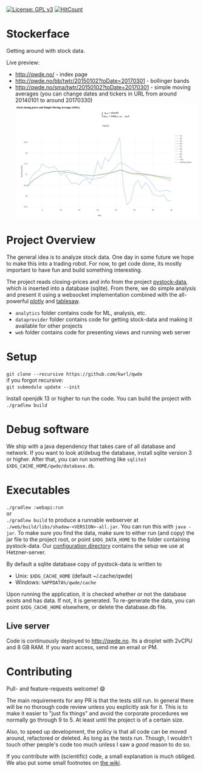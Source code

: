 [![License: GPL v3](https://img.shields.io/badge/License-GPLv3-blue.svg)](https://www.gnu.org/licenses/gpl-3.0) [![HitCount](http://hits.dwyl.io/kwrl/qwde.svg)](http://hits.dwyl.io/kwrl/qwde) 
# Stockerface
Getting around with stock data.

Live preview: 
* http://qwde.no/ - index page
* http://qwde.no/bb/twtr/20150102?toDate=20170301 - bollinger bands
* http://qwde.no/sma/twtr/20150102?toDate=20170301 - simple moving averages (you can change dates and tickers in URL from around 20140101 to around 20170330)  
[![sma](./doc/images/simplemovingaverages.png)](http://qwde.no:8080/sma/twtr/20150102?toDate=20170301)

# Project Overview
The general idea is to analyze stock data. One day in some future we hope to make this into a trading robot. For now, to get code done, its mostly important to have fun and build something interesting.  

The project reads closing-prices and info from the project [pystock-data](https://github.com/eliangcs/pystock-data), which is inserted into a database (sqlite). From there, we do simple analysis and present it using a websocket implementation combined with the all-powerful [plotly](https://plot.ly/) and [tablesaw](https://jtablesaw.github.io/tablesaw/). 

* `analytics` folder contains code for ML, analysis, etc.
* `dataprovider` folder contains code for getting stock-data and making it available for other projects
* `web` folder contains code for presenting views and running web server

# Setup
`git clone --recursive https://github.com/kwrl/qwde`  
if you forgot recursive:  
`git submodule update --init`

Install openjdk 13 or higher to run the code.
You can build the project with `./gradlew build`

# Debug software
We ship with a java dependency that takes care of all database and network. If you want to look at/debug the database, install sqlite version 3 or higher. After that, you can run something like `sqlite3 $XDG_CACHE_HOME/qwde/database.db`.

# Executables
`./gradlew :webapi:run`  
or  
`./gradlew build` to produce a runnable webserver at `./web/build/libs/shadow-<VERSION>-all.jar`. You can run this with `java -jar`. To make sure you find the data, make sure to either run (and copy) the jar file to the project root, or point `$XDG_DATA_HOME` to the folder containing pystock-data.  Our [configuration directory](./web/configuration) contains the setup we use at Hetzner-server.

By default a sqlite database copy of pystock-data is written to   
* Unix: `$XDG_CACHE_HOME` (default ~/.cache/qwde)  
* Windows: `%APPDATA%/qwde/cache`  

Upon running the application, it is checked whether or not the database exists and has data. If not, it is generated. To re-generate the data, you can point `$XDG_CACHE_HOME` elsewhere, or delete the database.db file.

## Live server
Code is continuously deployed to http://qwde.no. Its a droplet with 2vCPU and 8 GB RAM. If you want access, send me an email or PM.

# Contributing
Pull- and feature-requests welcome! :smile:

The main requirements for any PR is that the tests still run. In general there will be no thorough code review unless you explicitly ask for it. This is to make it easier to "just fix things" and avoid the corporate procedures we normally go through 9 to 5. At least until the project is of a certain size.

Also, to speed up development, the policy is that all code can be moved around, refactored or deleted. As long as the tests run. Though, I wouldn't touch other people's code too much unless I saw a _good_ reason to do so.

If you contribute with (scientific) code, a small explanation is much obliged. We also put some small footnotes on [the wiki](https://github.com/kwrl/qwde/wiki).
